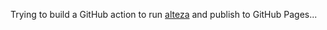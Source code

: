 Trying to build a GitHub action to run [alteza](https://github.com/arjun-menon/alteza) and publish to GitHub Pages...
